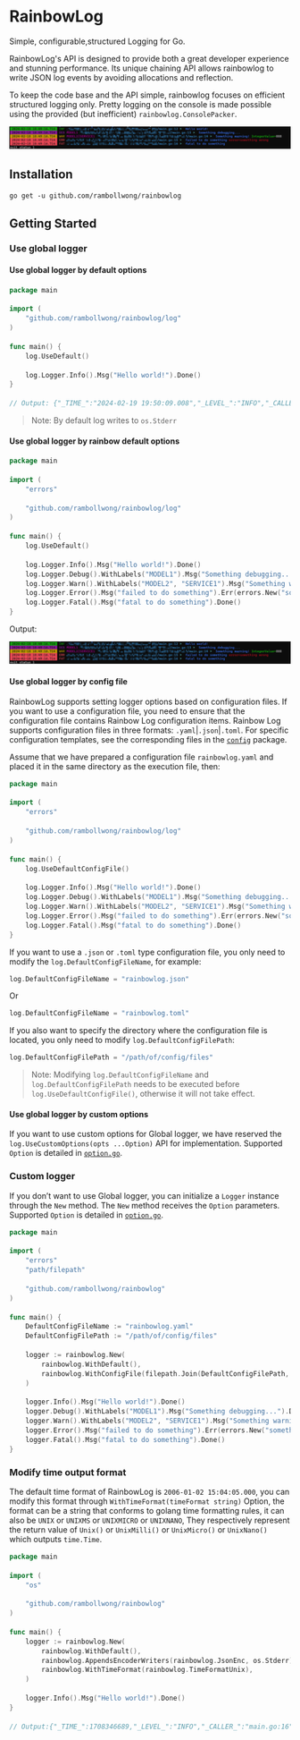 # RainbowLog
Simple, configurable,structured Logging for Go. 

RainbowLog's API is designed to provide both a great developer experience and stunning performance. 
Its unique chaining API allows rainbowlog to write JSON log events by avoiding allocations and reflection.

To keep the code base and the API simple, rainbowlog focuses on efficient structured logging only. 
Pretty logging on the console is made possible using the provided (but inefficient) `rainbowlog.ConsolePacker`.

![pretty.png](./pretty.png)

## Installation

```shell
go get -u github.com/rambollwong/rainbowlog
```

## Getting Started

### Use global logger

#### Use global logger by default options

```go
package main

import (
	"github.com/rambollwong/rainbowlog/log"
)

func main() {
	log.UseDefault()

	log.Logger.Info().Msg("Hello world!").Done()
}

// Output: {"_TIME_":"2024-02-19 19:50:09.008","_LEVEL_":"INFO","_CALLER_":"/path/to/main.go:10","message":"Hello world!"}
```

> Note: By default log writes to `os.Stderr`

#### Use global logger by rainbow default options

```go
package main

import (
	"errors"

	"github.com/rambollwong/rainbowlog/log"
)

func main() {
	log.UseDefault()

	log.Logger.Info().Msg("Hello world!").Done()
	log.Logger.Debug().WithLabels("MODEL1").Msg("Something debugging...").Done()
	log.Logger.Warn().WithLabels("MODEL2", "SERVICE1").Msg("Something warning!").Int("IntegerValue", 888).Done()
	log.Logger.Error().Msg("failed to do something").Err(errors.New("something wrong")).Done()
	log.Logger.Fatal().Msg("fatal to do something").Done()
}
```

Output:

![pretty.png](./pretty.png)

#### Use global logger by config file

RainbowLog supports setting logger options based on configuration files.
If you want to use a configuration file, you need to ensure that the configuration file contains Rainbow Log configuration items.
Rainbow Log supports configuration files in three formats: `.yaml`|`.json`|`.toml`. For specific configuration templates, see the corresponding files in the [`config`](./config) package.

Assume that we have prepared a configuration file `rainbowlog.yaml` and placed it in the same directory as the execution file, then:

```go
package main

import (
	"errors"

	"github.com/rambollwong/rainbowlog/log"
)

func main() {
	log.UseDefaultConfigFile()

	log.Logger.Info().Msg("Hello world!").Done()
	log.Logger.Debug().WithLabels("MODEL1").Msg("Something debugging...").Done()
	log.Logger.Warn().WithLabels("MODEL2", "SERVICE1").Msg("Something warning!").Int("IntegerValue", 888).Done()
	log.Logger.Error().Msg("failed to do something").Err(errors.New("something wrong")).Done()
	log.Logger.Fatal().Msg("fatal to do something").Done()
}
```

If you want to use a `.json` or `.toml` type configuration file, you only need to modify the `log.DefaultConfigFileName`, for example:

```go
log.DefaultConfigFileName = "rainbowlog.json"
```

Or

```go
log.DefaultConfigFileName = "rainbowlog.toml"
```

If you also want to specify the directory where the configuration file is located, you only need to modify `log.DefaultConfigFilePath`:

```go
log.DefaultConfigFilePath = "/path/of/config/files"
```

> Note: Modifying `log.DefaultConfigFileName` and `log.DefaultConfigFilePath` needs to be executed before `log.UseDefaultConfigFile()`, otherwise it will not take effect.

#### Use global logger by custom options

If you want to use custom options for Global logger, we have reserved the `log.UseCustomOptions(opts ...Option)` API for implementation. 
Supported `Option` is detailed in [`option.go`](./option.go).

### Custom logger

If you don’t want to use Global logger, you can initialize a `Logger` instance through the `New` method. 
The `New` method receives the `Option` parameters.
Supported `Option` is detailed in [`option.go`](./option.go).

```go
package main

import (
	"errors"
	"path/filepath"

	"github.com/rambollwong/rainbowlog"
)

func main() {
	DefaultConfigFileName := "rainbowlog.yaml"
	DefaultConfigFilePath := "/path/of/config/files"

	logger := rainbowlog.New(
		rainbowlog.WithDefault(),
		rainbowlog.WithConfigFile(filepath.Join(DefaultConfigFilePath, DefaultConfigFileName)),
	)

	logger.Info().Msg("Hello world!").Done()
	logger.Debug().WithLabels("MODEL1").Msg("Something debugging...").Done()
	logger.Warn().WithLabels("MODEL2", "SERVICE1").Msg("Something warning!").Int("IntegerValue", 888).Done()
	logger.Error().Msg("failed to do something").Err(errors.New("something wrong")).Done()
	logger.Fatal().Msg("fatal to do something").Done()
}
```

### Modify time output format

The default time format of RainbowLog is `2006-01-02 15:04:05.000`,
you can modify this format through `WithTimeFormat(timeFormat string)` Option,
the format can be a string that conforms to golang time formatting rules,
it can also be `UNIX` or `UNIXMS` or `UNIXMICRO` or `UNIXNANO`,
They respectively represent the return value of `Unix()` or `UnixMilli()` or `UnixMicro()` or `UnixNano()` which outputs `time.Time`.

```go
package main

import (
	"os"

	"github.com/rambollwong/rainbowlog"
)

func main() {
	logger := rainbowlog.New(
		rainbowlog.WithDefault(),
		rainbowlog.AppendsEncoderWriters(rainbowlog.JsonEnc, os.Stderr),
		rainbowlog.WithTimeFormat(rainbowlog.TimeFormatUnix),
	)

	logger.Info().Msg("Hello world!").Done()
}

// Output:{"_TIME_":1708346689,"_LEVEL_":"INFO","_CALLER_":"main.go:16","message":"Hello world!"}
```
